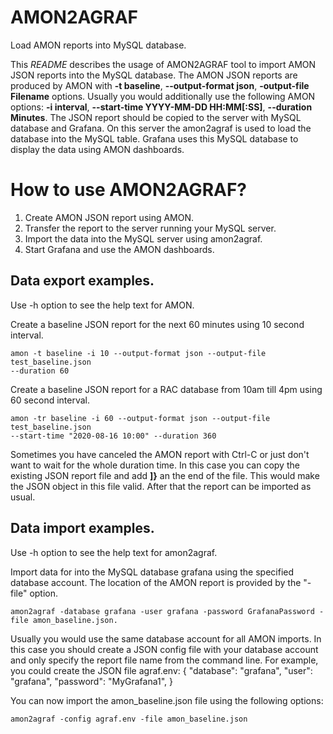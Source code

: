 # AMON2AGRAF
Load AMON reports into MySQL database.

This *README* describes the usage of AMON2AGRAF tool to import AMON JSON reports 
into the MySQL database. The AMON JSON reports are produced by AMON with 
**-t baseline**, **--output-format json**, **-output-file Filename** options.
Usually you would additionally use the following AMON options: **-i interval**, 
**--start-time YYYY-MM-DD HH:MM[:SS]**, **--duration Minutes**. The JSON 
report should be copied to the server with MySQL database and Grafana. On 
this server the amon2agraf is used to load the database into the MySQL table. 
Grafana uses this MySQL database to display the data using AMON dashboards.


# How to use AMON2AGRAF? #

1. Create AMON JSON report using AMON.
1. Transfer the report to the server running your MySQL server.
1. Import the data into the MySQL server using amon2agraf.
1. Start Grafana and use the AMON dashboards.


## Data export examples. ##

Use -h option to see the help text for AMON.

Create a baseline JSON report for the next 60 minutes using 10 second interval.

    amon -t baseline -i 10 --output-format json --output-file test_baseline.json 
    --duration 60
    

Create a baseline JSON report for a RAC database from 10am till 4pm using 60 second interval.  

    amon -tr baseline -i 60 --output-format json --output-file test_baseline.json   
    --start-time "2020-08-16 10:00" --duration 360

Sometimes you have canceled the AMON report with Ctrl-C or just don't want to wait 
for the whole duration time. In this case you can copy the existing JSON report 
file and add **]}** an the end of the file. This would make the JSON object in this file valid. After that 
the report can be imported as usual.


## Data import examples. ##

Use -h option to see the help text for amon2agraf.

Import data for into the MySQL database grafana using the specified database
account. The location of the AMON report is provided by the "-file" option.

    amon2agraf -database grafana -user grafana -password GrafanaPassword -file amon_baseline.json.

Usually you would use the same database account for all AMON imports. In this 
case you should create a JSON config file with your database account and only 
specify the report file name from the command line. For example, you could 
create the JSON file agraf.env:
   {
      "database": "grafana",
      "user": "grafana",
      "password": "MyGrafana1",
   }

You can now import the amon_baseline.json file using the following options:

    amon2agraf -config agraf.env -file amon_baseline.json

